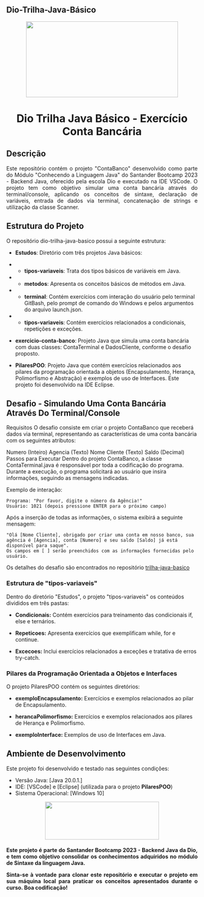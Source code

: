 ## Dio-Trilha-Java-Básico

<p align="center">
  <img width="400" height="200" src="https://assets.dio.me/juYXWsOSipGPeFJ3xBcmuNtTZydtPzgkkiT_sr1wmQ0/f:webp/q:80/w:437/L3RyYWNrcy9jb3Zlci9kNmIyY2I4NC0yMDliLTRkZDUtODViYy00ZWE1ZDhiODJlNjMucG5n">
</p>

<h1 align="center"> Dio Trilha Java Básico - Exercício Conta Bancária</h1>


## Descrição 
<p align="justify">
Este repositório contém o projeto "ContaBanco" desenvolvido como parte do Módulo "Conhecendo a Linguagem Java" do Santander Bootcamp 2023 - Backend Java, oferecido pela escola Dio e executado na IDE VSCode. O projeto tem como objetivo simular uma conta bancária através do terminal/console, aplicando os conceitos de sintaxe, declaração de variáveis, entrada de dados via terminal, concatenação de strings e utilização da classe Scanner.</p>

## Estrutura do Projeto
O repositório dio-trilha-java-basico possui a seguinte estrutura:

* **Estudos**: Diretório com três projetos Java básicos:

* * **tipos-variaveis**: Trata dos tipos básicos de variáveis em Java.
* * **metodos**: Apresenta os conceitos básicos de métodos em Java.
* * **terminal**: Contém exercícios com interação do usuário pelo terminal GitBash, pelo prompt de comando do Windows e pelos argumentos do arquivo launch.json.
* * **tipos-variaveis**: Contém exercícios relacionados a condicionais, repetições e exceções.
* **exercicio-conta-banco**: Projeto Java que simula uma conta bancária com duas classes: ContaTerminal e DadosCliente, conforme o desafio proposto.
* **PilaresPOO**: Projeto Java que contém exercícios relacionados aos pilares da programação orientada a objetos (Encapsulamento, Herança, Polimorfismo e Abstração) e exemplos de uso de Interfaces. Este projeto foi desenvolvido na IDE Eclipse.


## Desafio - Simulando Uma Conta Bancária Através Do Terminal/Console
Requisitos
O desafio consiste em criar o projeto ContaBanco que receberá dados via terminal, representando as características de uma conta bancária com os seguintes atributos:

Numero (Inteiro)
Agencia (Texto)
Nome Cliente (Texto)
Saldo (Decimal)
Passos para Executar
Dentro do projeto ContaBanco, a classe ContaTerminal.java é responsável por toda a codificação do programa. Durante a execução, o programa solicitará ao usuário que insira informações, seguindo as mensagens indicadas.

Exemplo de interação:
```
Programa: "Por favor, digite o número da Agência!"
Usuário: 1021 (depois pressione ENTER para o próximo campo)
```
Após a inserção de todas as informações, o sistema exibirá a seguinte mensagem:

```
"Olá [Nome Cliente], obrigado por criar uma conta em nosso banco, sua agência é [Agencia], conta [Numero] e seu saldo [Saldo] já está disponível para saque".
Os campos em [ ] serão preenchidos com as informações fornecidas pelo usuário.
```

Os detalhes do desafio são encontrados no repositório [trilha-java-basico](https://github.com/digitalinnovationone/trilha-java-basico/tree/main/desafios/sintaxe)

### Estrutura de "tipos-variaveis" 
Dentro do diretório "Estudos", o projeto "tipos-variaveis" os conteúdos divididos em três pastas:

* **Condicionais:** Contém exercícios para treinamento das condicionais if, else e ternários.

* **Repeticoes:** Apresenta exercícios que exemplificam while, for e continue.

* **Excecoes:** Inclui exercícios relacionados a exceções e tratativa de erros try-catch.

### Pilares da Programação Orientada a Objetos e Interfaces
O projeto PilaresPOO contém os seguintes diretórios:

* **exemploEncapsulamento:** Exercícios e exemplos relacionados ao pilar de Encapsulamento.

* **herancaPolimorfismo:** Exercícios e exemplos relacionados aos pilares de Herança e Polimorfismo.

* **exemploInterface:** Exemplos de uso de Interfaces em Java.

## Ambiente de Desenvolvimento
Este projeto foi desenvolvido e testado nas seguintes condições:

* Versão Java: [Java 20.0.1.]
* IDE: [VSCode] e [Eclipse] (utilizada para o projeto **PilaresPOO**)
* Sistema Operacional: [Windows 10] 

<p align="center">
  <img width="300" height="100" src="https://static.wixstatic.com/media/7a378f_5140deabd7d040378d740069cb692b87~mv2.png/v1/crop/x_0,y_10,w_1334,h_493/fill/w_568,h_208,al_c,q_85,usm_0.66_1.00_0.01,enc_auto/logo%20DIO.png">
</p>

<h4 align="justify">
Este projeto é parte do Santander Bootcamp 2023 - Backend Java da Dio, e tem como objetivo consolidar os conhecimentos adquiridos no módulo de Sintaxe da linguagem Java.

Sinta-se à vontade para clonar este repositório e executar o projeto em sua máquina local para praticar os conceitos apresentados durante o curso. Boa codificação!</h4>
